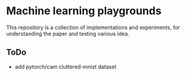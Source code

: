 # Machine learning playgrounds

This repository is a collection of implementations and experiments, 
for understanding the paper and testing various idea.

## ToDo

- add pytorch/cam cluttered-mnist dataset
